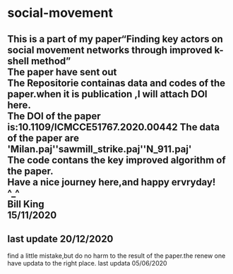 # social-movement  
This is a part of my paper“Finding key actors on social movement networks through improved k-shell method”  
The paper have sent out  
The Repositorie containas data and codes of the paper.when it is publication ,I will attach DOI here.  
The DOI of the paper is:10.1109/ICMCCE51767.2020.00442
The data of the paper are 'Milan.paj''sawmill_strike.paj''N_911.paj'  
The code contans the key improved algorithm of the paper.  
Have a nice journey here,and happy ervryday!  
^_^  
Bill King  
15/11/2020  
---
last update 
20/12/2020
---
find a little mistake,but do no harm to the result of the paper.the renew one have updata to the right place.
last updata
05/06/2020
